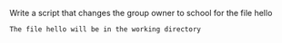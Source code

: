 Write a script that changes the group owner to school for the file hello

    The file hello will be in the working directory

